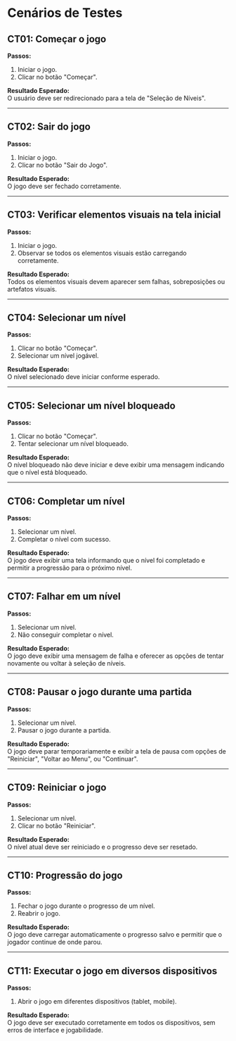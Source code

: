# Cenários de Testes

## CT01: Começar o jogo
**Passos:**
1. Iniciar o jogo.
2. Clicar no botão "Começar".

**Resultado Esperado:**  
O usuário deve ser redirecionado para a tela de "Seleção de Níveis".

---

## CT02: Sair do jogo
**Passos:**
1. Iniciar o jogo.
2. Clicar no botão "Sair do Jogo".

**Resultado Esperado:**  
O jogo deve ser fechado corretamente.

---

## CT03: Verificar elementos visuais na tela inicial
**Passos:**
1. Iniciar o jogo.
2. Observar se todos os elementos visuais estão carregando corretamente.

**Resultado Esperado:**  
Todos os elementos visuais devem aparecer sem falhas, sobreposições ou artefatos visuais.

---

## CT04: Selecionar um nível
**Passos:**
1. Clicar no botão "Começar".
2. Selecionar um nível jogável.

**Resultado Esperado:**  
O nível selecionado deve iniciar conforme esperado.

---

## CT05: Selecionar um nível bloqueado
**Passos:**
1. Clicar no botão "Começar".
2. Tentar selecionar um nível bloqueado.

**Resultado Esperado:**  
O nível bloqueado não deve iniciar e deve exibir uma mensagem indicando que o nível está bloqueado.

---

## CT06: Completar um nível
**Passos:**
1. Selecionar um nível.
2. Completar o nível com sucesso.

**Resultado Esperado:**  
O jogo deve exibir uma tela informando que o nível foi completado e permitir a progressão para o próximo nível.

---

## CT07: Falhar em um nível
**Passos:**
1. Selecionar um nível.
2. Não conseguir completar o nível.

**Resultado Esperado:**  
O jogo deve exibir uma mensagem de falha e oferecer as opções de tentar novamente ou voltar à seleção de níveis.

---

## CT08: Pausar o jogo durante uma partida
**Passos:**
1. Selecionar um nível.
2. Pausar o jogo durante a partida.

**Resultado Esperado:**  
O jogo deve parar temporariamente e exibir a tela de pausa com opções de "Reiniciar", "Voltar ao Menu", ou "Continuar".

---

## CT09: Reiniciar o jogo
**Passos:**
1. Selecionar um nível.
2. Clicar no botão "Reiniciar".

**Resultado Esperado:**  
O nível atual deve ser reiniciado e o progresso deve ser resetado.

---

## CT10: Progressão do jogo
**Passos:**
1. Fechar o jogo durante o progresso de um nível.
2. Reabrir o jogo.

**Resultado Esperado:**  
O jogo deve carregar automaticamente o progresso salvo e permitir que o jogador continue de onde parou.

---

## CT11: Executar o jogo em diversos dispositivos
**Passos:**
1. Abrir o jogo em diferentes dispositivos (tablet, mobile).

**Resultado Esperado:**  
O jogo deve ser executado corretamente em todos os dispositivos, sem erros de interface e jogabilidade.
